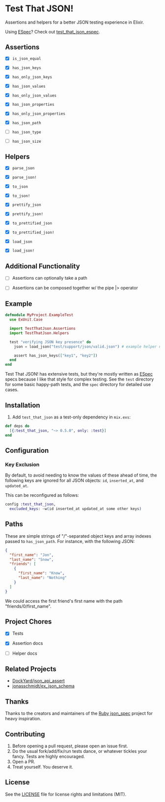 # Test That JSON!

Assertions and helpers for a better JSON testing experience in Elixir.

Using [ESpec](https://github.com/antonmi/espec)? Check out [test_that_json_espec](https://github.com/facto/test_that_json_espec).

## Assertions

- [X] `is_json_equal`
- [X] `has_json_keys`
- [X] `has_only_json_keys`
- [X] `has_json_values`
- [X] `has_only_json_values`
- [X] `has_json_properties`
- [X] `has_only_json_properties`
- [X] `has_json_path`
- [ ] `has_json_type`
- [ ] `has_json_size`


## Helpers

- [X] `parse_json`
- [X] `parse_json!`
- [X] `to_json`
- [X] `to_json!`
- [X] `prettify_json`
- [X] `prettify_json!`
- [X] `to_prettified_json`
- [X] `to_prettified_json!`
- [X] `load_json`
- [X] `load_json!`


## Additional Functionality

- [ ] Assertions can optionally take a path
- [ ] Assertions can be composed together w/ the pipe |> operator


## Example

```elixir
defmodule MyProject.ExampleTest
  use ExUnit.Case

  import TestThatJson.Assertions
  import TestThatJson.Helpers

  test "verifying JSON key presence" do
    json = load_json("test/support/json/valid.json") # example helper use

    assert has_json_keys(["key1", "key2"])
  end
end
```

Test That JSON! has extensive tests, but they're mostly written as [ESpec](https://github.com/antonmi/espec) specs because I like that style for complex testing. See the `test` directory for some basic happy-path tests, and the `spec` directory for detailed use cases.


## Installation

1. Add `test_that_json` as a test-only dependency in `mix.exs`:

  ```elixir
  def deps do
    [{:test_that_json, "~> 0.5.0", only: :test}]
  end
  ```


## Configuration

### Key Exclusion

By default, to avoid needing to know the values of these ahead of time, the following keys are ignored for all JSON objects: `id`, `inserted_at`, and `updated_at`.

This can be reconfigured as follows:

``` elixir
config :test_that_json,
  excluded_keys: ~w(id inserted_at updated_at some other keys)
```


## Paths

These are simple strings of "/"-separated object keys and array indexes passed to `has_json_path`. For instance, with the following JSON:

``` json
{
  "first_name": "Jon",
  "last_name": "Snow",
  "friends": [
    {
      "first_name": "Know",
      "last_name": "Nothing"
    }
  ]
}
```

We could access the first friend's first name with the path "friends/0/first_name".


## Project Chores

- [X] Tests
- [X] Assertion docs
- [ ] Helper docs


## Related Projects

- [DockYard/json_api_assert](https://github.com/DockYard/json_api_assert)
- [jonasschmidt/ex_json_schema](https://github.com/jonasschmidt/ex_json_schema)


## Thanks

Thanks to the creators and maintainers of the [Ruby json_spec](https://github.com/collectiveidea/json_spec) project for heavy inspiration.


## Contributing

1. Before opening a pull request, please open an issue first.
2. Do the usual fork/add/fix/run tests dance, or whatever tickles your fancy. Tests are highly encouraged.
3. Open a PR.
4. Treat yourself. You deserve it.


## License

See the [LICENSE](LICENSE.md) file for license rights and limitations (MIT).
